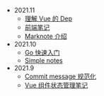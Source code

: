 - 2021.11
  - [理解 Vue 的 Dep](docs/202111/dep-in-vuejs.md)
  - [前端笔记](docs/202111/frontend-tips.md)
  - [Marknote 介绍](docs/202111/marknote-intro.md)
- 2021.10
  - [Go 快速入门](docs/202110/go-quick-learn.md)
  - [Simple notes](docs/202110/simple-notes-app.md)
- 2021.9
  - [Commit message 规范化](docs/202109/20210928-change-log.md)
  - [Vue 组件状态管理笔记](docs/202109/20210906-state-manage-in-vue.md)
